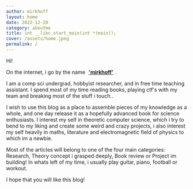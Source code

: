 ```yaml
---
author: mirkhoff
layout: home 
date: 2022-12-20
category: aboutme
title: int __libc_start_main(int *(main));
cover: /assets/home.jpeg
permalink: /
---
```


Hi!

On the internet, i go by the name <a href="https://twitter.com/mirkhoff2" style="font-weight:bold; border-radius:12px; border-bottom:2px solid white; padding:5px">'mirkhoff'</a>.

I am a comp sci undergrad, hobbyist researcher, and in free time teaching assistant. I spend most of my time reading books, playing ctf's with my team and breaking most of the stuff i touch..

I wish to use this blog as a place to assemble pieces of my knowledge as a whole, and one day release it as a hopefully advanced book for science enthusiasts.
I interest my self in theoretic computer science, which i try to bend to my liking and create some weird and crazy projects, i also interest my self heavily in maths, literature and electromagnetic field of physics to which im a newbie.

Most of the articles will belong to one of the four main categories: Research, Theory concept i grasped deeply, Book review or Project im building!
In whats left of my time, i usually play guitar, piano, football or workout.

I hope that you will like this blog!


